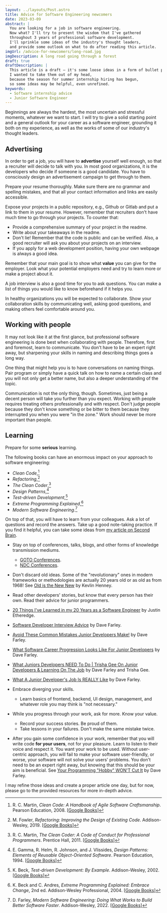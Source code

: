 ```yaml
---
layout: ../layouts/Post.astro
title: Advice for Software Engineering newcomers
date: 2023-03-09
abstract: |
  You are looking for a job in software engineering.
  Now what? I'll try to present the wisdom that I've gathered
  throughout 3 years of professional software development.
  I'll sprinkle some ideas of the industry's thought leaders,
  and provide some outlook on what to do after reading this article.
imgUrl: /advice-for-newcomers/long-road.jpg
imgDescription: A long road going through a forest
draft: true
draftDescription: |
  This article is a draft — it's some loose ideas in a form of bullet points.
  I wanted to take them out of my head,
  because the season for summer internship hiring has begun,
  so some ideas may be helpful, even unrefined.
keywords:
  - Software internship advice
  - Junior Software Engineer
---
```


Beginnings are always the hardest,
the most uncertain and stressful moments,
whatever we want to start.
I will try to give a solid starting point
and a general outlook for your career
as a software engineer,
grounding it both on my experience,
as well as the works of some of our industry's thought leaders.

## Advertising

In order to get a job,
you will have to **advertise** yourself well enough,
so that a recruiter will decide to talk with you.
In most good organizations,
it is the developers who decide
if someone is a good candidate.
You have to consciously design an advertisement campaign
to get through to them.

Prepare your resume thoroughly.
Make sure there are no grammar and spelling mistakes,
and that all your contact information and links
are easily accessible.

Expose your projects in a public repository,
e.g., Github or Gitlab
and put a link to them in your resume.
However, remember that recruiters
don't have much time to go through your projects.
To counter that:

- Provide a comprehensive summary of your project in the readme.
- Write about your takeaways in the readme.
- Don't lie! Remember that the code is public and can be verified.
  Also, a good recruiter will ask you about your projects on an interview.
- If you apply for a web development position,
  having your own webpage is always a good idea.

Remember that your main goal is to show
what **value** you can give for the employer.
Look what your potential employers need
and try to learn more or make a project about it.

A job interview is also a good time for you to ask questions.
You can make a list of things
you would like to know beforehand
if it helps you.

In healthy organizations you will be expected to collaborate.
Show your collaboration skills by communicating well,
asking good questions,
and making others feel comfortable around you.

## Working with people

It may not look like it at the first glance,
but professional software engineering is done best
when collaborating with people.
Therefore, first and foremost, learn to communicate.
You don't have to be an expert right away,
but sharpening your skills in naming and describing things
goes a long way.

One thing that might help you
is to have conversations on naming things.
Pair program or simply have a quick talk
on how to name a certain class
and you will not only get a better name,
but also a deeper understanding of the topic.

Communication is not the only thing, though.
Sometimes, just being a decent person
will take you further than you expect.
Working with people requires treating others
professionally and with respect.
Don't judge people because they don't know something
or be bitter to them because they interrupted you
when you were "in the zone."
Work should never be more important than people.

## Learning

Prepare for some **serious** learning.

The following books can have an enormous impact
on your approach to software engineering:

- _Clean Code_,[^clean-code]
- _Refactoring_,[^refactoring]
- _The Clean Coder_,[^the-clean-coder]
- _Design Patterns_,[^design-patterns]
- _Test-driven Development_,[^test-driven-development]
- _Extreme Programming Explained_,[^extreme-programming-explained]
- _Modern Software Engineering_.[^modern-software-engineering]

On top of that, you will have to learn from your colleagues.
Ask a lot of questions and record the answers.
Take up a good note-taking practice. If you find it helpful,
you can take some ideas
from [my article on Second Brain](https://blog.sewera.dev/second-brain).

- Stay on top of conferences, talks, blogs, and other forms
  of knowledge transmission mediums.
  - [GOTO Conferences](https://www.youtube.com/@GOTO-).
  - [NDC Conferences](https://www.youtube.com/@NDC).
- Don't discard old ideas. Some of the "revolutionary" ones
  in modern frameworks or methodologies are actually 20 years old
  or as old as from 1968! See [Old is the New New](https://youtu.be/AbgsfeGvg3E)
  by Kevlin Henney.
- Read other developers' stories, but know that every person has their own.
  Read their advice for junior programmers.
- [20 Things I've Learned in my 20 Years as a Software Engineer](https://www.simplethread.com/20-things-ive-learned-in-my-20-years-as-a-software-engineer/)
  by Justin Etheredge.
- [Software Developer Interview Advice](https://youtu.be/osnOY5zgdMI)
  by Dave Farley.
- [Avoid These Common Mistakes Junior Developers Make!](https://youtu.be/5g3dK2DgW-k)
  by Dave Farley.
- [What Software Career Progression Looks Like For Junior Developers](https://youtu.be/lDQIYYakJGw)
  by Dave Farley.
- [What Juniors Developers NEED To Do | Trisha Gee On Junior Developers & Learning On The Job](https://youtu.be/IYT02hnQbfA)
  by Dave Farley and Trisha Gee.
- [What A Junior Developer's Job Is REALLY Like](https://youtu.be/Va4Ba4VtOKw)
  by Dave Farley.

- Embrace diverging your skills.
  - Learn basics of frontend, backend, UI design, management,
    and whatever role you may think is "not necessary."
- While you progress through your work, ask for more. Know your value.
  - Record your success stories. Be proud of them.
  - Take lessons in your failures. Don't make the same mistake twice.
- After you gain some confidence in your work,
  remember that you will write code **for your users**,
  not for your pleasure. Learn to listen to their voice and respect it.
  You want your work to be used. Without user-centric approach,
  you will fail to make your software user-friendly,
  or worse, your software will not solve your users' problems.
  You don't need to be an expert right away,
  but knowing that this should be your aim is beneficial.
  See [Your Programming "Hobby" WON'T Cut It](https://youtu.be/yARewF1V9rU)
  by Dave Farley.

I may refine those ideas and create a proper article one day,
but for now, please go to the provided resources
for more in-depth advice.

[^clean-code]: R. C. Martin, _Clean Code: A Handbook of Agile Software Craftsmanship_. Pearson Education, 2008. [[Google Books](https://www.google.com/books/edition/Clean_Code/_i6bDeoCQzsC)]
[^refactoring]: M. Fowler, _Refactoring: Improving the Design of Existing Code_. Addison-Wesley, 2019. [[Google Books](https://www.google.com/books/edition/Refactoring/2H1_DwAAQBAJ)]
[^the-clean-coder]: R. C. Martin, _The Clean Coder: A Code of Conduct for Professional Programmers_. Prentice Hall, 2011. [[Google Books](https://www.google.com/books/edition/The_Clean_Coder/ik0qCTVzl44C)]
[^design-patterns]: E. Gamma, R. Helm, R. Johnson, and J. Vlissides, _Design Patterns: Elements of Reusable Object-Oriented Software_. Pearson Education, 1994. [[Google Books](https://www.google.com/books/edition/Design_Patterns/6oHuKQe3TjQC)]
[^test-driven-development]: K. Beck, _Test-driven Development: By Example_. Addison-Wesley, 2002. [[Google Books](https://www.google.com/books/edition/Test_driven_Development/CUlsAQAAQBAJ)]
[^extreme-programming-explained]: K. Beck and C. Andres, _Extreme Programming Explained: Embrace Change_, 2nd ed. Addison-Wesley Professional, 2004. [[Google Books](https://www.google.com/books/edition/Extreme_Programming_Explained/-DNcBAAAQBAJ)]
[^modern-software-engineering]: D. Farley, _Modern Software Engineering: Doing What Works to Build Better Software Faster_. Addison-Wesley, 2022. [[Google Books](https://www.google.com/books/edition/Modern_Software_Engineering/ZKxHzgEACAAJ)]
